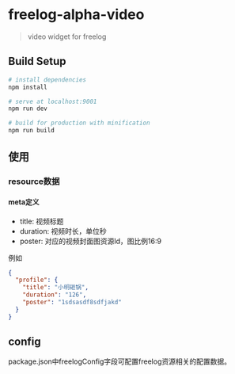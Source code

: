 # freelog-alpha-video

> video widget for freelog

## Build Setup

``` bash
# install dependencies
npm install

# serve at localhost:9001
npm run dev

# build for production with minification
npm run build
```


## 使用

### resource数据


#### meta定义

- title: 视频标题
- duration: 视频时长，单位秒
- poster: 对应的视频封面图资源Id，图比例16:9

例如
```json
{
  "profile": {
    "title": "小明砸锅",
    "duration": "126",
    "poster": "1sdsasdf8sdfjakd"
  }
}
```


## config
package.json中freelogConfig字段可配置freelog资源相关的配置数据。
